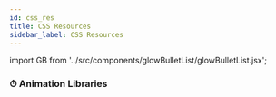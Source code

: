 ```yaml
---
id: css_res
title: CSS Resources 
sidebar_label: CSS Resources
---
```


import GB from '../src/components/glowBulletList/glowBulletList.jsx';

### ⏱ Animation Libraries

<GB link="" item="CSShake"/>
<GB link="" item="Animate.css"/>
<GB link="" item="AnimeJS"/>
<GB link="" item="GreenSock (GSAP)"/>
<GB link="" item="Magic Animations"/>
<GB link="" item="Hover css"/>
<GB link="" item="AniJS"/>
<GB link="" item="Wicked CSS"/>
<GB link="" item="Tuesday"/>
<GB link="" item="Mo.js"/>
<GB link="" item="Bounce.js"/>